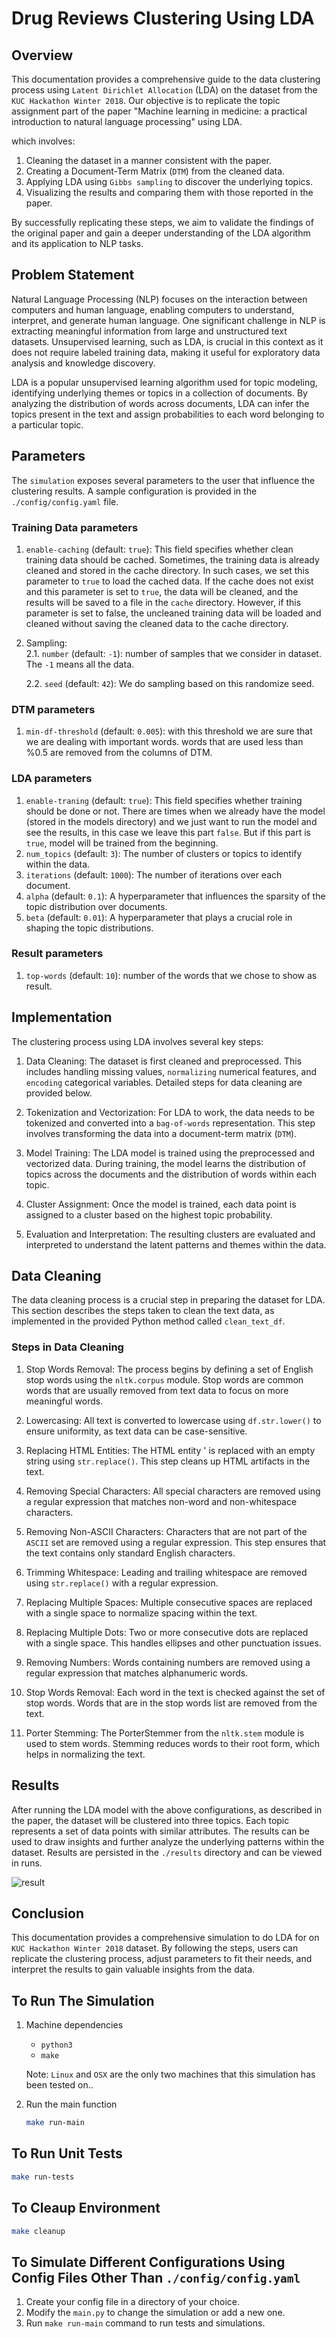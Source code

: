 # Drug Reviews Clustering Using LDA

## Overview

This documentation provides a comprehensive guide to the data clustering process using `Latent Dirichlet Allocation` (LDA) on the dataset from the `KUC Hackathon Winter 2018`. Our objective is to replicate the topic assignment part of the paper "Machine learning in medicine: a practical introduction to natural language processing" using LDA.

which involves:

1. Cleaning the dataset in a manner consistent with the paper.
2. Creating a Document-Term Matrix (`DTM`) from the cleaned data.
3. Applying LDA using `Gibbs sampling` to discover the underlying topics.
4. Visualizing the results and comparing them with those reported in the paper.

By successfully replicating these steps, we aim to validate the findings of the original paper and gain a deeper understanding of the LDA algorithm and its application to NLP tasks.

## Problem Statement

Natural Language Processing (NLP) focuses on the interaction between computers and human language, enabling computers to understand, interpret, and generate human language. One significant challenge in NLP is extracting meaningful information from large and unstructured text datasets. Unsupervised learning, such as LDA, is crucial in this context as it does not require labeled training data, making it useful for exploratory data analysis and knowledge discovery.

LDA is a popular unsupervised learning algorithm used for topic modeling, identifying underlying themes or topics in a collection of documents. By analyzing the distribution of words across documents, LDA can infer the topics present in the text and assign probabilities to each word belonging to a particular topic.

## Parameters

The `simulation` exposes several parameters to the user that influence the clustering results. A sample configuration is provided in the `./config/config.yaml` file.

### Training Data parameters

1. `enable-caching` (default: `true`): This field specifies whether clean training data should be cached. Sometimes, the training data is already cleaned and stored in the cache directory. In such cases, we set this parameter to `true` to load the cached data. If the cache does not exist and this parameter is set to `true`, the data will be cleaned, and the results will be saved to a file in the `cache` directory. However, if this parameter is set to false, the uncleaned training data will be loaded and cleaned without saving the cleaned data to the cache directory.

2. Sampling:  
    2.1. `number` (default: `-1`): number of samples that we consider in dataset. The `-1` means all the data.

    2.2. `seed` (default: `42`): We do sampling based on this randomize seed.

### DTM parameters

1. `min-df-threshold` (default: `0.005`): with this threshold we are sure that we are dealing with important words.
words that are used less than %0.5 are removed from the columns of DTM.

### LDA parameters

1. `enable-traning` (default: `true`): This field specifies whether training should be done or not. There are times when we already have the model (stored in the models directory) and we just want to run the model and see the results, in this case we leave this part `false`. But if this part is `true`, model will be trained from the beginning.
2. `num_topics` (default: `3`): The number of clusters or topics to identify within the data.
3. `iterations` (default: `1000`): The number of iterations over each document.
4. `alpha` (default: `0.1`): A hyperparameter that influences the sparsity of the topic distribution over documents.
5. `beta` (default: `0.01`): A hyperparameter that plays a crucial role in shaping the topic distributions.

### Result parameters

 1. `top-words` (default: `10`): number of the words that we chose to show as result.

## Implementation

The clustering process using LDA involves several key steps:

1. Data Cleaning: The dataset is first cleaned and preprocessed. This includes handling missing values, `normalizing` numerical features, and `encoding` categorical variables. Detailed steps for data cleaning are provided below.

2. Tokenization and Vectorization: For LDA to work, the data needs to be tokenized and converted into a `bag-of-words` representation. This step involves transforming the data into a document-term matrix (`DTM`).

3. Model Training: The LDA model is trained using the preprocessed and vectorized data. During training, the model learns the distribution of topics across the documents and the distribution of words within each topic.

4. Cluster Assignment: Once the model is trained, each data point is assigned to a cluster based on the highest topic probability.

5. Evaluation and Interpretation: The resulting clusters are evaluated and interpreted to understand the latent patterns and themes within the data.

## Data Cleaning

The data cleaning process is a crucial step in preparing the dataset for LDA. This section describes the steps taken to clean the text data, as implemented in the provided Python method called `clean_text_df`.

### Steps in Data Cleaning

1. Stop Words Removal: The process begins by defining a set of English stop words using the `nltk.corpus` module. Stop words are common words that are usually removed from text data to focus on more meaningful words.

2. Lowercasing: All text is converted to lowercase using `df.str.lower()` to ensure uniformity, as text data can be case-sensitive.

3. Replacing HTML Entities: The HTML entity &#039; is replaced with an empty string using `str.replace()`. This step cleans up HTML artifacts in the text.

4. Removing Special Characters: All special characters are removed using a regular expression that matches non-word and non-whitespace characters.

5. Removing Non-ASCII Characters: Characters that are not part of the `ASCII` set are removed using a regular expression. This step ensures that the text contains only standard English characters.

6. Trimming Whitespace: Leading and trailing whitespace are removed using `str.replace()` with a regular expression.

7. Replacing Multiple Spaces: Multiple consecutive spaces are replaced with a single space to normalize spacing within the text.

8. Replacing Multiple Dots: Two or more consecutive dots are replaced with a single space. This handles ellipses and other punctuation issues.

9. Removing Numbers: Words containing numbers are removed using a regular expression that matches alphanumeric words.

10. Stop Words Removal: Each word in the text is checked against the set of stop words. Words that are in the stop words list are removed from the text.

11. Porter Stemming: The PorterStemmer from the `nltk.stem` module is used to stem words. Stemming reduces words to their root form, which helps in normalizing the text.

## Results

After running the LDA model with the above configurations, as described in the paper, the dataset will be clustered into three topics. Each topic represents a set of data points with similar attributes. The results can be used to draw insights and further analyze the underlying patterns within the dataset. Results are persisted in the `./results` directory and can be viewed in runs.

![result](results/lda_topics-3_it-1000_aplha-0.1_beta-0.01.png)

## Conclusion

This documentation provides a comprehensive simulation to do LDA for on `KUC Hackathon Winter 2018` dataset. By following the steps, users can replicate the clustering process, adjust parameters to fit their needs, and interpret the results to gain valuable insights from the data.

## To Run The Simulation

1. Machine dependencies
    - `python3`
    - `make`

    Note: `Linux` and `OSX` are the only two machines that this simulation has been tested on..

2. Run the main function

    ```bash
    make run-main
    ```

## To Run Unit Tests

```bash
make run-tests
```

## To Cleaup Environment

```bash
make cleanup
```

## To Simulate Different Configurations Using Config Files Other Than `./config/config.yaml`

1. Create your config file in a directory of your choice.
2. Modify the `main.py` to change the simulation or add a new one.
3. Run `make run-main` command to run tests and simulations.
